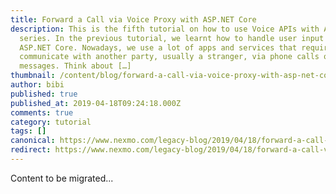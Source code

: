 ```yaml
---
title: Forward a Call via Voice Proxy with ASP.NET Core
description: This is the fifth tutorial on how to use Voice APIs with ASP.NET
  series. In the previous tutorial, we learnt how to handle user input with
  ASP.NET Core. Nowadays, we use a lot of apps and services that require us to
  communicate with another party, usually a stranger, via phone calls or
  messages. Think about […]
thumbnail: /content/blog/forward-a-call-via-voice-proxy-with-asp-net-core-dr/voice-proxy-asp-net.png
author: bibi
published: true
published_at: 2019-04-18T09:24:18.000Z
comments: true
category: tutorial
tags: []
canonical: https://www.nexmo.com/legacy-blog/2019/04/18/forward-a-call-via-voice-proxy-with-asp-net-core-dr
redirect: https://www.nexmo.com/legacy-blog/2019/04/18/forward-a-call-via-voice-proxy-with-asp-net-core-dr
---
```


Content to be migrated...
